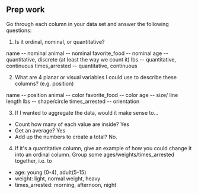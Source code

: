
## Prep work

Go through each column in your data set and answer the following questions:

1. Is it ordinal, nominal, or quantitative?

name -- nominal
animal -- nominal
favorite_food -- nominal
age -- quantitative, discrete (at least the way we count it)
lbs -- quantitative, continuous
times_arrested -- quantitative, continuous

2. What are 4 planar or visual variables I could use to describe these columns? (e.g. position)

name -- position
animal -- color
favorite_food -- color
age -- size/ line length
lbs -- shape/circle
times_arrested -- orientation

3. If I wanted to aggregate the data, would it make sense to...
- Count how many of each value are inside?
Yes
- Get an average?
Yes
- Add up the numbers to create a total?
No.

4. If it's a quantitative column, give an example of how you could change it into an ordinal column.
Group some ages/weights/times_arrested together, i.e. to
- age: young (0-4), adult(5-15)
- weight: light, normal weight, heavy
- times_arrested: morning, afternoon, night
